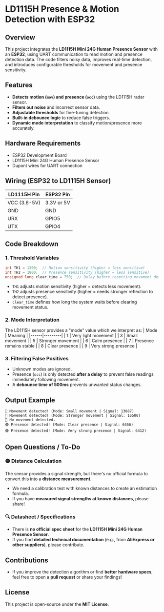 # LD1115H Presence & Motion Detection with ESP32

## Overview
This project integrates the **LD1115H Mini 24G Human Presence Sensor** with an **ESP32**, using UART communication to read motion and presence detection data. The code filters noisy data, improves real-time detection, and introduces configurable thresholds for movement and presence sensitivity.

## Features
- **Detects motion (`mov`) and presence (`occ`)** using the LD1115H radar sensor.
- **Filters out noise** and incorrect sensor data.
- **Adjustable thresholds** for fine-tuning detection.
- **Built-in debounce logic** to reduce false triggers.
- **Dynamic mode interpretation** to classify motion/presence more accurately.

## Hardware Requirements
- ESP32 Development Board
- LD1115H Mini 24G Human Presence Sensor
- Dupont wires for UART connection

## Wiring (ESP32 to LD1115H Sensor)
| LD1115H Pin | ESP32 Pin |
|-----------|----------|
| VCC (3.6-5V) | 3.3V or 5V |
| GND | GND |
| URX | GPIO5 |
| UTX | GPIO4 |

## Code Breakdown
### 1. **Threshold Variables**
```cpp
int TH1 = 1200;  // Motion sensitivity (higher = less sensitive)
int TH2 = 1800;  // Presence sensitivity (higher = less sensitive)
unsigned long clear_time = 750;  // Delay before resetting movement detection (ms)
```
- `TH1` adjusts motion sensitivity (higher = detects less movement).
- `TH2` adjusts presence sensitivity (higher = needs stronger reflection to detect presence).
- `clear_time` defines how long the system waits before clearing movement status.

### 2. **Mode Interpretation**
The LD1115H sensor provides a "mode" value which we interpret as:
| Mode | Meaning |
|------|---------|
| 1 | Very light movement |
| 3 | Small movement |
| 5 | Stronger movement |
| 6 | Calm presence |
| 7 | Presence remains stable |
| 8 | Clear presence |
| 9 | Very strong presence |

### 3. **Filtering False Positives**
- Unknown modes are ignored.
- Presence (`occ`) is only detected **after a delay** to prevent false readings immediately following movement.
- A **debounce time of 500ms** prevents unwanted status changes.

## Output Example
```
🔵 Movement detected! (Mode: Small movement | Signal: 13887)
🔵 Movement detected! (Mode: Stronger movement | Signal: 16500)
🔻 No movement detected.
🟢 Presence detected! (Mode: Clear presence | Signal: 6466)
🟢 Presence detected! (Mode: Very strong presence | Signal: 6412)
```

## Open Questions / To-Do
### 🟡 **Distance Calculation**
The sensor provides a signal strength, but there's no official formula to convert this into a **distance measurement**.
- We need a calibration test with known distances to create an estimation formula.
- If you have **measured signal strengths at known distances**, please share!

### 🔍 **Datasheet / Specifications**
- There is **no official spec sheet** for the **LD1115H Mini 24G Human Presence Sensor**.
- If you find **detailed technical documentation** (e.g., from **AliExpress or other suppliers**), please contribute.

## Contributions
- If you improve the detection algorithm or find **better hardware specs**, feel free to open a **pull request** or share your findings!

## License
This project is open-source under the **MIT License**.

